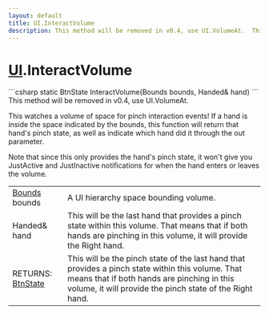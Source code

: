 ```yaml
---
layout: default
title: UI.InteractVolume
description: This method will be removed in v0.4, use UI.VolumeAt.  This watches a volume of space for pinch interaction events! If a hand is inside the space indicated by the bounds, this function will return that hand's pinch state, as well as indicate which hand did it through the out parameter.  Note that since this only provides the hand's pinch state, it won't give you JustActive and JustInactive notifications for when the hand enters or leaves the volume.
---
```

# [UI]({{site.url}}/Pages/StereoKit/UI.html).InteractVolume

<div class='signature' markdown='1'>
```csharp
static BtnState InteractVolume(Bounds bounds, Handed& hand)
```
This method will be removed in v0.4, use UI.VolumeAt.

This watches a volume of space for pinch interaction
events! If a hand is inside the space indicated by the bounds,
this function will return that hand's pinch state, as well as
indicate which hand did it through the out parameter.

Note that since this only provides the hand's pinch state, it
won't give you JustActive and JustInactive notifications for
when the hand enters or leaves the volume.
</div>

|  |  |
|--|--|
|[Bounds]({{site.url}}/Pages/StereoKit/Bounds.html) bounds|A UI hierarchy space bounding volume.|
|Handed& hand|This will be the last hand that provides a              pinch state within this volume. That means that if both hands are             pinching in this volume, it will provide the Right hand.|
|RETURNS: [BtnState]({{site.url}}/Pages/StereoKit/BtnState.html)|This will be the pinch state of the last hand that provides a pinch state within this volume. That means that if both hands are pinching in this volume, it will provide the pinch state of the Right hand.|




